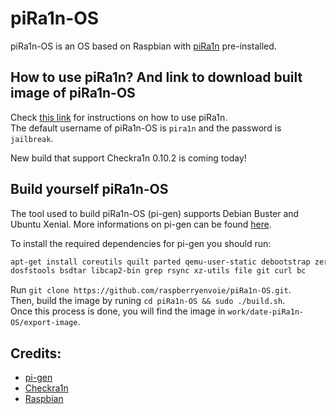# piRa1n-OS
piRa1n-OS is an OS based on Raspbian with [piRa1n](https://github.com/raspberryenvoie/piRa1n) pre-installed.

## How to use piRa1n? And link to download built image of piRa1n-OS
Check [this link](https://github.com/raspberryenvoie/piRa1n) for instructions on how to use piRa1n.\
The default username of piRa1n-OS is `pira1n` and the password is `jailbreak`.

New build that support Checkra1n 0.10.2 is coming today!

## Build yourself piRa1n-OS
The tool used to build piRa1n-OS (pi-gen) supports Debian Buster and Ubuntu Xenial. More informations on pi-gen can be found [here](https://github.com/RPi-Distro/Pi-gen).

To install the required dependencies for pi-gen you should run:
```bash
apt-get install coreutils quilt parted qemu-user-static debootstrap zerofree zip \
dosfstools bsdtar libcap2-bin grep rsync xz-utils file git curl bc
```
Run `git clone https://github.com/raspberryenvoie/piRa1n-OS.git`.\
Then, build the image by runing `cd piRa1n-OS && sudo ./build.sh`.\
Once this process is done, you will find the image in `work/date-piRa1n-OS/export-image`.

## Credits:
- [pi-gen](https://github.com/RPi-Distro/Pi-gen)
- [Checkra1n](https://checkra.in)
- [Raspbian](https://www.raspberrypi.org/downloads/raspbian/)
